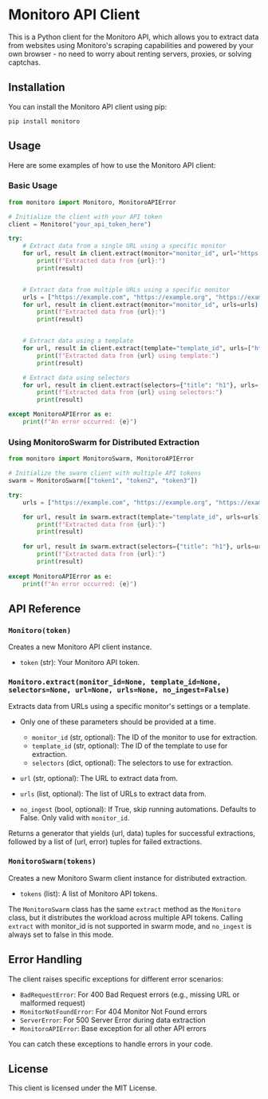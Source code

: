# Monitoro API Client

This is a Python client for the Monitoro API, which allows you to extract data from websites using Monitoro's scraping capabilities and powered by your own browser - no need to worry about renting servers, proxies, or solving captchas.

## Installation

You can install the Monitoro API client using pip:
```
pip install monitoro
```

## Usage

Here are some examples of how to use the Monitoro API client:

### Basic Usage
```python
from monitoro import Monitoro, MonitoroAPIError

# Initialize the client with your API token
client = Monitoro("your_api_token_here")

try:
    # Extract data from a single URL using a specific monitor
    for url, result in client.extract(monitor="monitor_id", url="https://example.com"):
        print(f"Extracted data from {url}:")
        print(result)


    # Extract data from multiple URLs using a specific monitor
    urls = ["https://example.com", "https://example.org", "https://example.net"]
    for url, result in client.extract(monitor="monitor_id", urls=urls):
        print(f"Extracted data from {url}:")
        print(result)


    # Extract data using a template
    for url, result in client.extract(template="template_id", urls=["https://example.com"]):
        print(f"Extracted data from {url} using template:")
        print(result)

    # Extract data using selectors
    for url, result in client.extract(selectors={"title": "h1"}, urls=["https://example.com"]):
        print(f"Extracted data from {url} using selectors:")
        print(result)

except MonitoroAPIError as e:
    print(f"An error occurred: {e}")
```

### Using MonitoroSwarm for Distributed Extraction
```python
from monitoro import MonitoroSwarm, MonitoroAPIError

# Initialize the swarm client with multiple API tokens
swarm = MonitoroSwarm(["token1", "token2", "token3"])

try:
    urls = ["https://example.com", "https://example.org", "https://example.net"]

    for url, result in swarm.extract(template="template_id", urls=urls):
        print(f"Extracted data from {url}:")
        print(result)
    
    for url, result in swarm.extract(selectors={"title": "h1"}, urls=urls):
        print(f"Extracted data from {url}:")
        print(result)
        
except MonitoroAPIError as e:
    print(f"An error occurred: {e}")
```

## API Reference

### `Monitoro(token)`

Creates a new Monitoro API client instance.

- `token` (str): Your Monitoro API token.

### `Monitoro.extract(monitor_id=None, template_id=None, selectors=None, url=None, urls=None, no_ingest=False)`

Extracts data from URLs using a specific monitor's settings or a template.

- Only one of these parameters should be provided at a time.
    - `monitor_id` (str, optional): The ID of the monitor to use for extraction.
    - `template_id` (str, optional): The ID of the template to use for extraction.
    - `selectors` (dict, optional): The selectors to use for extraction.

- `url` (str, optional): The URL to extract data from.
- `urls` (list, optional): The list of URLs to extract data from.
- `no_ingest` (bool, optional): If True, skip running automations. Defaults to False. Only valid with `monitor_id`.

Returns a generator that yields (url, data) tuples for successful extractions, followed by a list of (url, error) tuples for failed extractions.

### `MonitoroSwarm(tokens)`

Creates a new Monitoro Swarm client instance for distributed extraction.

- `tokens` (list): A list of Monitoro API tokens.

The `MonitoroSwarm` class has the same `extract` method as the `Monitoro` class, but it distributes the workload across multiple API tokens.
Calling `extract` with monitor_id is not supported in swarm mode, and `no_ingest` is always set to false in this mode.

## Error Handling

The client raises specific exceptions for different error scenarios:

- `BadRequestError`: For 400 Bad Request errors (e.g., missing URL or malformed request)
- `MonitorNotFoundError`: For 404 Monitor Not Found errors
- `ServerError`: For 500 Server Error during data extraction
- `MonitoroAPIError`: Base exception for all other API errors

You can catch these exceptions to handle errors in your code.

## License

This client is licensed under the MIT License.
